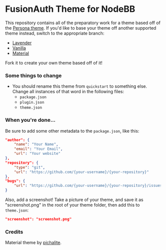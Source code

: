 # FusionAuth Theme for NodeBB

This repository contains all of the preparatory work for a theme based off of the [Persona theme](https://github.com/NodeBB/nodebb-theme-persona). If you'd like to base your theme off another supported theme instead, switch to the appropriate branch:

* [Lavender](https://github.com/NodeBB/nodebb-theme-lavender)
* [Vanilla](https://github.com/NodeBB/nodebb-theme-vanilla)
* [Material](https://github.com/pichalite/nodebb-theme-material)

Fork it to create your own theme based off of it!

### Some things to change

* You should rename this theme from `quickstart` to something else. Change all instances of that word in the following files:
    * `package.json`
    * `plugin.json`
    * `theme.json`

### When you're done...

Be sure to add some other metadata to the `package.json`, like this:

``` json
"author": {
    "name": "Your Name",
    "email": "Your Email",
    "url": "Your website"
},
"repository": {
    "type": "git",
    "url": "https://github.com/{your-username}/{your-repository}"
},
"bugs": {
    "url": "https://github.com/{your-username}/{your-repository}/issues"
}
```

Also, add a screenshot! Take a picture of your theme, and save it as "screenshot.png" in the root of your theme folder, then add this to `theme.json`:

``` json
"screenshot": "screenshot.png"
```

### Credits

Material theme by [pichalite](https://github.com/pichalite).